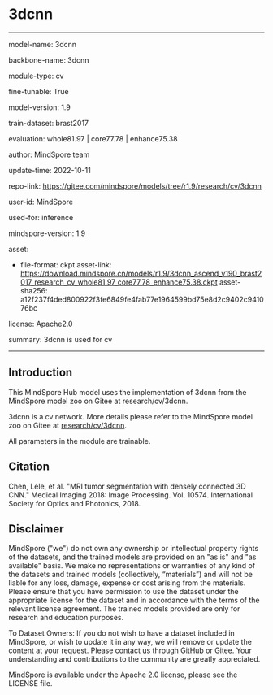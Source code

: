 # 3dcnn

---

model-name: 3dcnn

backbone-name: 3dcnn

module-type: cv

fine-tunable: True

model-version: 1.9

train-dataset: brast2017

evaluation: whole81.97 | core77.78 | enhance75.38

author: MindSpore team

update-time: 2022-10-11

repo-link: <https://gitee.com/mindspore/models/tree/r1.9/research/cv/3dcnn>

user-id: MindSpore

used-for: inference

mindspore-version: 1.9

asset:

-
    file-format: ckpt
    asset-link: <https://download.mindspore.cn/models/r1.9/3dcnn_ascend_v190_brast2017_research_cv_whole81.97_core77.78_enhance75.38.ckpt>
    asset-sha256: a12f237f4ded800922f3fe6849fe4fab77e1964599bd75e8d2c9402c941076bc

license: Apache2.0

summary: 3dcnn is used for cv

---

## Introduction

This MindSpore Hub model uses the implementation of 3dcnn from the MindSpore model zoo on Gitee at research/cv/3dcnn.

3dcnn is a cv network. More details please refer to the MindSpore model zoo on Gitee at [research/cv/3dcnn](https://gitee.com/mindspore/models/blob/r1.9/research/cv/3dcnn/README_CN.md).

All parameters in the module are trainable.

## Citation

Chen, Lele, et al. "MRI tumor segmentation with densely connected 3D CNN." Medical Imaging 2018: Image Processing. Vol. 10574. International Society for Optics and Photonics, 2018.

## Disclaimer

MindSpore ("we") do not own any ownership or intellectual property rights of the datasets, and the trained models are provided on an "as is" and "as available" basis. We make no representations or warranties of any kind of the datasets and trained models (collectively, “materials”) and will not be liable for any loss, damage, expense or cost arising from the materials. Please ensure that you have permission to use the dataset under the appropriate license for the dataset and in accordance with the terms of the relevant license agreement. The trained models provided are only for research and education purposes.

To Dataset Owners: If you do not wish to have a dataset included in MindSpore, or wish to update it in any way, we will remove or update the content at your request. Please contact us through GitHub or Gitee. Your understanding and contributions to the community are greatly appreciated.

MindSpore is available under the Apache 2.0 license, please see the LICENSE file.
